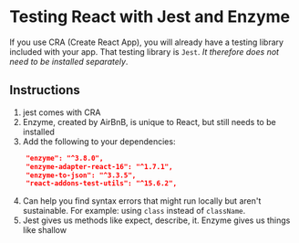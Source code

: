 # Testing React with Jest and Enzyme

If you use CRA (Create React App), you will already have a testing library included with your app. That testing library is `Jest`. _It therefore does not need to be installed separately_.

## Instructions
1. jest comes with CRA
2. Enzyme, created by AirBnB, is unique to React, but still needs to be installed
3. Add the following to your dependencies:

```json
    "enzyme": "^3.8.0",
    "enzyme-adapter-react-16": "^1.7.1",
    "enzyme-to-json": "^3.3.5",
    "react-addons-test-utils": "^15.6.2",
```
4. Can help you find syntax errors that might run locally but aren't sustainable. For example: using `class` instead of `className`.
5. Jest gives us methods like expect, describe, it. Enzyme gives us things like shallow